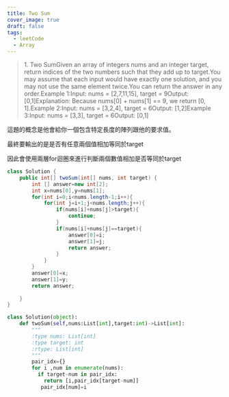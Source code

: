 ```yaml
---
title: Two Sum
cover_image: true
draft: false
tags:
  - leetCode
  - Array
---
```


> 1\. Two SumGiven an array of integers nums and an integer target, return indices of the two numbers such that they add up to target.You may assume that each input would have exactly one solution, and you may not use the same element twice.You can return the answer in any order.Example 1:Input: nums = \[2,7,11,15], target = 9Output: \[0,1]Explanation: Because nums\[0] + nums\[1] == 9, we return \[0, 1].Example 2:Input: nums = \[3,2,4], target = 6Output: \[1,2]Example 3:Input: nums = \[3,3], target = 6Output: \[0,1]

這題的概念是他會給你一個包含特定長度的陣列跟他的要求值。

最終要輸出的是是否有任意兩個值相加等同於target

因此會使用兩層for迴圈來進行判斷兩個數值相加是否等同於target

```java
class Solution {
    public int[] twoSum(int[] nums, int target) {
        int [] answer=new int[2];
        int x=nums[0],y=nums[1];
        for(int i=0;i<nums.length-1;i++){
            for(int j=i+1;j<nums.length;j++){
                if(nums[i]+nums[j]>target){
                    continue;
                }
                if(nums[i]+nums[j]==target){
                    answer[0]=i;
                    answer[1]=j;
                    return answer;
                }   
            }
        }
        answer[0]=x;
        answer[1]=y;
        return answer;
        
    }
}
```

```python
class Solution(object):
    def twoSum(self,nums:List[int],target:int)->List[int]:
        """
        :type nums: List[int]
        :type target: int
        :rtype: List[int]
        """
        pair_idx={}
        for i ,num in enumerate(nums):
          if target-num in pair_idx:
            return [i,pair_idx[target-num]]
           pair_idx[num]=i
```
